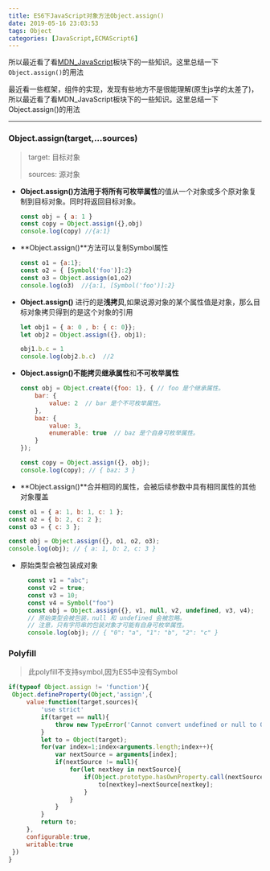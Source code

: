 ```yaml
---
title: ES6下JavaScript对象方法Object.assign()
date: 2019-05-16 23:03:53
tags: Object
categories: [JavaScript,ECMAScript6]
---
```


所以最近看了看[MDN_JavaScript](https://developer.mozilla.org/zh-CN/docs/Web/JavaScript/Reference/Global_Objects/Object/create)板块下的一些知识。这里总结一下`Object.assign()`的用法

最近看一些框架，组件的实现，发现有些地方不是很能理解(原生js学的太差了)，所以最近看了看MDN_JavaScript板块下的一些知识。这里总结一下Object.assign()的用法

<!-- more --> 

-----

### Object.assign(target,...sources)

> target: 目标对象
>
> sources:  源对象

* **Object.assign()**方法用于将所有**可枚举属性**的值从一个对象或多个原对象复制到目标对象。同时将返回目标对象。

  ```javascript
  const obj = { a: 1 }
  const copy = Object.assign({},obj)
  console.log(copy) //{a:1}
  ```

* **Object.assign()**方法可以复制Symbol属性

  ```javascript
  const o1 = {a:1};
  const o2 = { [Symbol('foo')]:2}
  const o3 = Object.assign(o1,o2)
  console.log(o3)  //{a:1, [Symbol('foo')]:2} 
  ```

* **Object.assign()** 进行的是**浅拷贝**,如果说源对象的某个属性值是对象，那么目标对象拷贝得到的是这个对象的引用

  ```javascript
  let obj1 = { a: 0 , b: { c: 0}}; 
  let obj2 = Object.assign({}, obj1); 
  
  obj1.b.c = 1
  console.log(obj2.b.c)  //2
  ```

* **Object.assign()**不能拷贝**继承属性**和**不可枚举属性**

  ```javascript
  const obj = Object.create({foo: 1}, { // foo 是个继承属性。
      bar: {
          value: 2  // bar 是个不可枚举属性。
      },
      baz: {
          value: 3,
          enumerable: true  // baz 是个自身可枚举属性。
      }
  });
  
  const copy = Object.assign({}, obj);
  console.log(copy); // { baz: 3 }
  ```

*  **Object.assign()**合并相同的属性，会被后续参数中具有相同属性的其他对象覆盖 

  ```javascript
  const o1 = { a: 1, b: 1, c: 1 };
  const o2 = { b: 2, c: 2 };
  const o3 = { c: 3 };
  
  const obj = Object.assign({}, o1, o2, o3);
  console.log(obj); // { a: 1, b: 2, c: 3 }
  ```

* 原始类型会被包装成对象

   ```javascript
     const v1 = "abc";
     const v2 = true;
     const v3 = 10;
     const v4 = Symbol("foo")
     const obj = Object.assign({}, v1, null, v2, undefined, v3, v4); 
     // 原始类型会被包装，null 和 undefined 会被忽略。
     // 注意，只有字符串的包装对象才可能有自身可枚举属性。
     console.log(obj); // { "0": "a", "1": "b", "2": "c" }
   ```

### Polyfill

> 此polyfill不支持symbol,因为ES5中没有Symbol

   ```javascript
if(typeof Object.assign != 'function'){
    Object.defineProperty(Object,'assign',{
        value:function(target,sources){
            'use strict'
            if(target == null){
                throw new TypeError('Cannot convert undefined or null to Object')
            }
            let to = Object(target);
            for(var index=1;index<arguments.length;index++){
                var nextSource = arguments[index];
                if(nextSource != null){
                    for(let nextkey in nextSource){
                        if(Object.prototype.hasOwnProperty.call(nextSource,nextkey)){
                            to[nextkey]=nextSource[nextkey];
                        }
                    }
                }
            }
            return to;
        },
        configurable:true,
        writable:true
    })
}

   ```













